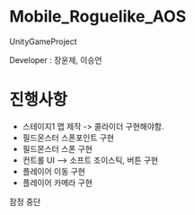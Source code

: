 # Mobile_Roguelike_AOS
 UnityGameProject

Developer : 장윤제, 이승언

# 진행사항

- 스테이지1 맵 제작 -> 콜라이더 구현해야함.
- 필드몬스터 스폰포인트 구현
- 필드몬스터 스폰 구현
- 컨트롤 UI --> 소프트 조이스틱, 버튼 구현
- 플레이어 이동 구현
- 플레이어 카메라 구현

잠정 중단
